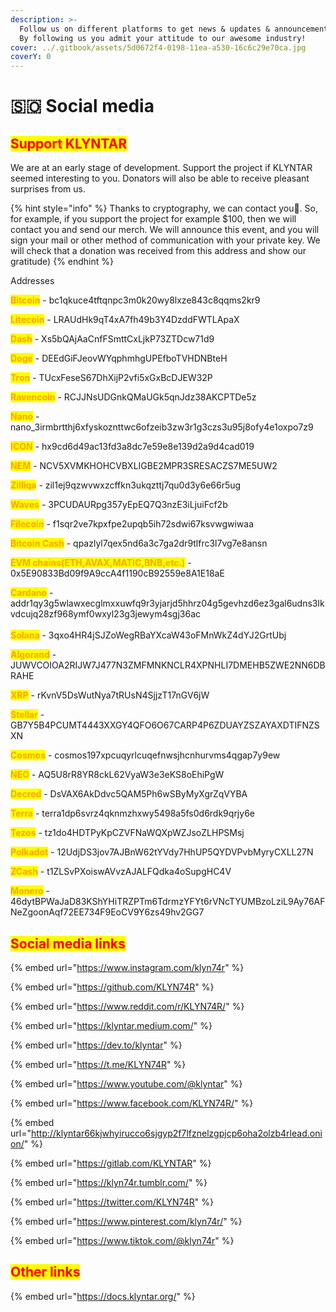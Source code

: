 ```yaml
---
description: >-
  Follow us on different platforms to get news & updates & announcements ASAP.
  By following us you admit your attitude to our awesome industry!
cover: ../.gitbook/assets/5d0672f4-0198-11ea-a530-16c6c29e70ca.jpg
coverY: 0
---
```


# 🇸🇴 Social media

## <mark style="color:red;">**Support KLYNTAR**</mark>&#x20;

We are at an early stage of development. Support the project if KLYNTAR seemed interesting to you. Donators will also be able to receive pleasant surprises from us.

{% hint style="info" %}
Thanks to cryptography, we can contact you👻. So, for example, if you support the project for example $100, then we will contact you and send our merch. We will announce this event, and you will sign your mail or other method of communication with your private key. We will check that a donation was received from this address and show our gratitude)
{% endhint %}

Addresses

<mark style="color:orange;">**Bitcoin**</mark> - bc1qkuce4tftqnpc3m0k20wy8lxze843c8qqms2kr9

<mark style="color:orange;">**Litecoin**</mark> - LRAUdHk9qT4xA7fh49b3Y4DzddFWTLApaX

<mark style="color:orange;">**Dash**</mark> - Xs5bQAjAaCnfFSmttCxLjkP73ZTDcw71d9

<mark style="color:orange;">**Doge**</mark> - DEEdGiFJeovWYqphmhgUPEfboTVHDNBteH

<mark style="color:orange;">**Tron**</mark> - TUcxFeseS67DhXijP2vfi5xGxBcDJEW32P

<mark style="color:orange;">**Ravencoin**</mark> - RCJJNsUDGnkQMaUGk5qnJdz38AKCPTDe5z

<mark style="color:orange;">**Nano**</mark> - nano\_3irmbrtthj6xfyskoznttwc6ofzeib3zw3r1g3czs3u95j8ofy4e1oxpo7z9

<mark style="color:orange;">**ICON**</mark> - hx9cd6d49ac13fd3a8dc7e59e8e139d2a9d4cad019

<mark style="color:orange;">**NEM**</mark> - NCV5XVMKHOHCVBXLIGBE2MPR3SRESACZS7ME5UW2

<mark style="color:orange;">**Zilliqa**</mark> - zil1ej9qzwvwxzcffkn3ukqzttj7qu0d3y6e66r5ug

<mark style="color:orange;">**Waves**</mark> - 3PCUDAURpg357yEpEQ7Q3nzE3iLjuiFcf2b

<mark style="color:orange;">**Filecoin**</mark> - f1sqr2ve7kpxfpe2upqb5ih72sdwi67ksvwgwiwaa

<mark style="color:orange;">**Bitcoin Cash**</mark> - qpazlyl7qex5nd6a3c7ga2dr9tlfrc3l7vg7e8ansn

<mark style="color:orange;">**EVM chains(ETH,AVAX,MATIC,BNB,etc.)**</mark> - 0x5E90833Bd09f9A9ccA4f1190cB92559e8A1E18aE

<mark style="color:orange;">**Cardano**</mark> - addr1qy3g5wlawxecglmxxuwfq9r3yjarjd5hhrz04g5gevhzd6ez3gal6udns3lkvdcujq28zf968ymf0wxyl23g3jewym4sgj36ac\
\
<mark style="color:orange;">**Solana**</mark> - 3qxo4HR4jSJZoWegRBaYXcaW43oFMnWkZ4dYJ2GrtUbj

<mark style="color:orange;">**Algorand**</mark> - JUWVCOIOA2RIJW7J477N3ZMFMNKNCLR4XPNHLI7DMEHB5ZWE2NN6DBRAHE

<mark style="color:orange;">**XRP**</mark> - rKvnV5DsWutNya7tRUsN4SjjzT17nGV6jW

<mark style="color:orange;">**Stellar**</mark> - GB7Y5B4PCUMT4443XXGY4QFO6O67CARP4P6ZDUAYZSZAYAXDTIFNZSXN

<mark style="color:orange;">**Cosmos**</mark> - cosmos197xpcuqyrlcuqefnwsjhcnhurvms4qgap7y9ew

<mark style="color:orange;">**NEO**</mark> - AQ5U8rR8YR8ckL62VyaW3e3eKS8oEhiPgW

<mark style="color:orange;">**Decred**</mark> - DsVAX6AkDdvc5QAM5Ph6wSByMyXgrZqVYBA

<mark style="color:orange;">**Terra**</mark> - terra1dp6svrz4qknmzhxwy5498a5fs0d6rdk9qrjy6e

<mark style="color:orange;">**Tezos**</mark> - tz1do4HDTPyKpCZVFNaWQXpWZJsoZLHPSMsj

<mark style="color:orange;">**Polkadot**</mark> - 12UdjDS3jov7AJBnW62tYVdy7HhUP5QYDVPvbMyryCXLL27N

<mark style="color:orange;">**ZCash**</mark> - t1ZLSvPXoiswAVvzAJALFQdka4oSupgHC4V

<mark style="color:orange;">**Monero**</mark> - 46dytBPWaJaD83KShYHiTRZPTm6TdrmzYFYt6rVNcTYUMBzoLziL9Ay76AFNeZgoonAqf72EE734F9EoCV9Y6zs49hv2GG7



## <mark style="color:red;">**Social media links**</mark>

{% embed url="https://www.instagram.com/klyn74r" %}

{% embed url="https://github.com/KLYN74R" %}

{% embed url="https://www.reddit.com/r/KLYN74R/" %}

{% embed url="https://klyntar.medium.com/" %}

{% embed url="https://dev.to/klyntar" %}

{% embed url="https://t.me/KLYN74R" %}

{% embed url="https://www.youtube.com/@klyntar" %}

{% embed url="https://www.facebook.com/KLYN74R/" %}

{% embed url="http://klyntar66kjwhyirucco6sjgyp2f7lfznelzgpjcp6oha2olzb4rlead.onion/" %}

{% embed url="https://gitlab.com/KLYNTAR" %}

{% embed url="https://klyn74r.tumblr.com/" %}

{% embed url="https://twitter.com/KLYN74R" %}

{% embed url="https://www.pinterest.com/klyn74r/" %}

{% embed url="https://www.tiktok.com/@klyn74r" %}

## <mark style="color:red;">Other links</mark>

{% embed url="https://docs.klyntar.org/" %}
